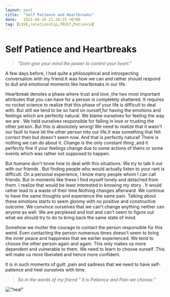 ```yaml
---
layout: post
title:  "Self Patience and Heartbreaks"
date:   2021-04-18 21:28:15 +0700
tag: [LOVE,relationship,TRUST,Patience]
---
```


# Self Patience and Heartbreaks

>*"Dont give your mind the power to control your heart."*

A few days before, I had quite a philosophical and introspecting conversation with my friend.It was how we can and rather should respond to dull and emotional moments like heartbreaks in our life.


Heartbreak denotes a phase where trust and love ,the two most important attributes that you can have for a person is completely shattered. It requires no rocket science to realize that this phase of your life is difficult to deal with. But still we tend to be so hard on ourself,for having the emotions and feelings which are perfectly natural. We blame ourselves for feeling the way we are .  We held ourselves responsible for falling in love or trusting the other person. But this is absolutely wrong!
We need to realize that it wasn't our fault to have let the other person into our life.It was something that felt correct then but doesn't seem now. And that is perfectly natural! There is nothing we can do about it.
Change is the only constant thing ,and it perfectly fine if your feelings change due to some actions of theirs or some events which was rather not supposed to happen.


But humans don't know how to deal with this situations. We try to talk it out with our friends . 
But finding people who would actually listen to your rant is difficult. On a personal experience,  I know many people whom I can call friends.
But in moments like these I find myself lonely and detached from them.
I realize that would be least interested in knowing my story .
It would rather lead to a waste of their time.Nothing changes afterward. We continue to have the same thoughts and experience the same pain.
Talking about these emotions starts to seem gloomy with no positive and constructive outcome.
We convince ourselves that we can't change anything neither can anyone as well. 
We are perplexed and lost and can't seem to figure out what we should try to do to bring back the same state of mind.



Somehow we mutter the courage to contact the person responsible for this weird. Even contacting the person numerous times doesn't seem to bring the inner peace and happiness that we earlier experienced.
We tend to choose the other person again and again. This only makes us more dependent and vulnerable to them. We need to learn to choose ourself .This will make us more liberated and hence more confident.


It is in such moments of guilt ,pain and sadness that we need to have self-patience and heel ourselves with time.

>*So in the words of my friend  " It is Patience and Pain we choose."*





!["heal"](https://www.essentiallifeskills.net/image-files/patience-tips.jpg)
